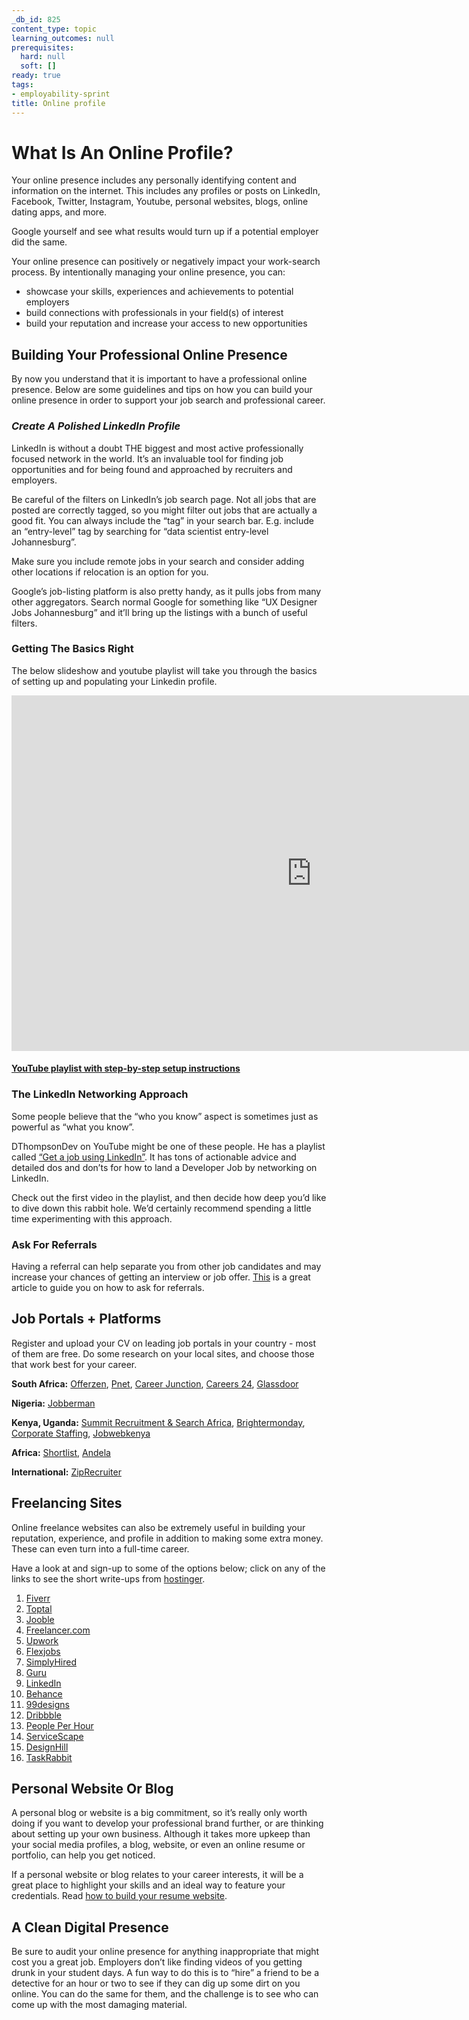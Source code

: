 ```yaml
---
_db_id: 825
content_type: topic
learning_outcomes: null
prerequisites:
  hard: null
  soft: []
ready: true
tags:
- employability-sprint
title: Online profile
---
```

# What Is An Online Profile?
Your online presence includes any personally identifying content and information on the internet. This includes any profiles or posts on LinkedIn, Facebook, Twitter, Instagram, Youtube, personal websites, blogs, online dating apps, and more.

Google yourself and see what results would turn up if a potential employer did the same. 

Your online presence can positively or negatively impact your work-search process. By intentionally managing your online presence, you can:
- showcase your skills, experiences and achievements to potential employers
- build connections with professionals in your field(s) of interest 
- build your reputation and increase your access to new opportunities

## Building Your Professional Online Presence
By now you understand that it is important to have a professional online presence. Below are some guidelines and tips on how you can build your online presence in order to support your job search and professional career.

### *Create A Polished LinkedIn Profile*
LinkedIn is without a doubt THE biggest and most active professionally focused network in the world. It’s an invaluable tool for finding job opportunities and for being found and approached by recruiters and employers. 

Be careful of the filters on LinkedIn’s job search page. Not all jobs that are posted are correctly tagged, so you might filter out jobs that are actually a good fit. You can always include the “tag” in your search bar. E.g. include an “entry-level” tag by searching for “data scientist entry-level Johannesburg”. 

Make sure you include remote jobs in your search and consider adding other locations if relocation is an option for you.

Google’s job-listing platform is also pretty handy, as it pulls jobs from many other aggregators. Search normal Google for something like “UX Designer Jobs Johannesburg” and it’ll bring up the listings with a bunch of useful filters. 

### Getting The Basics Right

The below slideshow and youtube playlist will take you through the basics of setting up and populating your Linkedin profile.

<iframe src="https://docs.google.com/presentation/d/e/2PACX-1vQ2XditmhReBD6moYTOewszCo39wjiycvycD6iFgAxxNiALJB8Y5euUT6aMd0_f8DnNV4QaT2022NWq/embed?start=false&loop=false&delayms=3000" frameborder="0" width="960" height="569" allowfullscreen="true" mozallowfullscreen="true" webkitallowfullscreen="true"></iframe>

#### [YouTube playlist with step-by-step setup instructions](https://youtube.com/playlist?list=PLqU7nTtS-Xlmg2s96GCmiRQe8OGWWN_hm)
### The LinkedIn Networking Approach

Some people believe that the “who you know” aspect is sometimes just as powerful as “what you know”. 

DThompsonDev on YouTube might be one of these people. He has a playlist called [“Get a job using LinkedIn”](https://www.youtube.com/playlist?list=PL54X5yR8qizsMpvTCqUIEFMeEp-chvcxk). It has tons of actionable advice and detailed dos and don’ts for how to land a Developer Job by networking on LinkedIn. 

Check out the first video in the playlist, and then decide how deep you’d like to dive down this rabbit hole. We’d certainly recommend spending a little time experimenting with this approach. 

### Ask For Referrals
Having a referral can help separate you from other job candidates and may increase your chances of getting an interview or job offer. [This](https://www.indeed.com/career-advice/finding-a-job/request-for-referral#:~:text=What%20is%20a%20request%20for%20a%20referral%3F,an%20interview%20or%20job%20offer.) is a great article to guide you on how to ask for referrals.

## Job Portals + Platforms
Register and upload your CV on leading job portals in your country - most of them are free. Do some research on your local sites, and choose those that work best for your career.

**South Africa:** [Offerzen](https://www.offerzen.com/), [Pnet](https://www.pnet.co.za/?cid=SEAdvert_Google_SEARCH_EN_B2C|Brand|EM|High-Performance|Generic|Open-Targeting|OAF|March2022_c_Brand|EM_pnet_-_-_-&gclid=Cj0KCQjw3IqSBhCoARIsAMBkTb0W16xrTAlfUU0Cl2jkTqsMO7vxFElCFGcJD46YSpYrK9WeKDD87J8aAhRcEALw_wcB), [Career Junction](https://www.careerjunction.co.za/account/signin), [Careers 24](https://www.careers24.com/Login), [Glassdoor](https://www.glassdoor.com/) 

**Nigeria:** [Jobberman](https://www.jobberman.com/)

**Kenya, Uganda:** [Summit Recruitment & Search Africa](https://www.summitrecruitment-search.com/job-board/), [Brightermonday](https://www.brightermonday.co.ke/), [Corporate Staffing](https://www.corporatestaffing.co.ke/), [Jobwebkenya](https://jobwebkenya.com/)

**Africa:** [Shortlist](https://work.shortlist.net/for-candidates/), [Andela](https://andela.com/)

**International:** [ZipRecruiter](https://www.ziprecruiter.com/)

## Freelancing Sites
Online freelance websites can also be extremely useful in building your reputation, experience, and profile in addition to making some extra money. These can even turn into a full-time career.

Have a look at and sign-up to some of the options below; click on any of the links to see the short write-ups from [hostinger](https://www.hostinger.com/tutorials/best-freelance-websites). 

1. [Fiverr](https://www.hostinger.com/tutorials/best-freelance-websites#1_Fiverr)
2. [Toptal](https://www.hostinger.com/tutorials/best-freelance-websites#2_Toptal)
3. [Jooble](https://www.hostinger.com/tutorials/best-freelance-websites#3_Jooble)
4. [Freelancer.com](https://www.hostinger.com/tutorials/best-freelance-websites#4_Freelancercom)
5. [Upwork](https://www.hostinger.com/tutorials/best-freelance-websites#5_Upwork)
6. [Flexjobs](https://www.hostinger.com/tutorials/best-freelance-websites#6_Flexjobs)
7. [SimplyHired](https://www.hostinger.com/tutorials/best-freelance-websites#7_SimplyHired)
8. [Guru](https://www.hostinger.com/tutorials/best-freelance-websites#8_Guru) 
9. [LinkedIn](https://www.hostinger.com/tutorials/best-freelance-websites#9_LinkedIn)
10. [Behance](https://www.hostinger.com/tutorials/best-freelance-websites#10_Behance)
11. [99designs](https://www.hostinger.com/tutorials/best-freelance-websites#11_99designs)
12. [Dribbble](https://www.hostinger.com/tutorials/best-freelance-websites#12_Dribbble)
13. [People Per Hour](https://www.hostinger.com/tutorials/best-freelance-websites#13_People_Per_Hour)
14. [ServiceScape](https://www.hostinger.com/tutorials/best-freelance-websites#14_ServiceScape)
15. [DesignHill](https://www.hostinger.com/tutorials/best-freelance-websites#15_DesignHill)
16. [TaskRabbit](https://www.hostinger.com/tutorials/best-freelance-websites#16_TaskRabbit)

## Personal Website Or Blog
A personal blog or website is a big commitment, so it’s really only worth doing if you want to develop your professional brand further, or are thinking about setting up your own business. Although it takes more upkeep than your social media profiles, a blog, website, or even an online resume or portfolio, can help you get noticed. 

If a personal website or blog relates to your career interests, it will be a great place to highlight your skills and an ideal way to feature your credentials. Read [how to build your resume website](https://www.jimdo.com/blog/resume-website-that-employers-love/).

## A Clean Digital Presence
Be sure to audit your online presence for anything inappropriate that might cost you a great job. Employers don’t like finding videos of you getting drunk in your student days. A fun way to do this is to “hire” a friend to be a detective for an hour or two to see if they can dig up some dirt on you online. You can do the same for them, and the challenge is to see who can come up with the most damaging material. 
